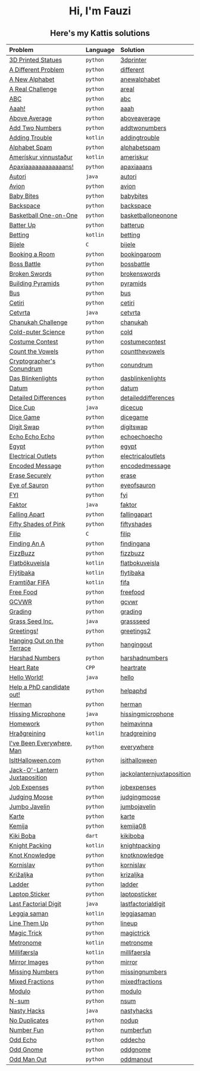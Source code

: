 <h1 align="center">Hi, I'm Fauzi</h1>
<h2 align="center">Here's my Kattis solutions</h2>

| Problem                                                                                     | Language | Solution                                                            |
| :------------------------------------------------------------------------------------------ | :------- | :------------------------------------------------------------------ |
| [3D Printed Statues](https://open.kattis.com/problems/3dprinter)                            | `python` | [3dprinter](solutions/3dprinter.py)                                 |
| [A Different Problem](https://open.kattis.com/problems/different)                           | `python` | [different](solutions/different.py)                                 |
| [A New Alphabet](https://open.kattis.com/problems/anewalphabet)                             | `python` | [anewalphabet](solutions/anewalphabet.py)                           |
| [A Real Challenge](https://open.kattis.com/problems/areal)                                  | `python` | [areal](solutions/areal.py)                                         |
| [ABC](https://open.kattis.com/problems/abc)                                                 | `python` | [abc](solutions/abc.py)                                             |
| [Aaah!](https://open.kattis.com/problems/aaah)                                              | `python` | [aaah](solutions/aaah.py)                                           |
| [Above Average](https://open.kattis.com/problems/aboveaverage)                              | `python` | [aboveaverage](solutions/aboveaverage.py)                           |
| [Add Two Numbers](https://open.kattis.com/problems/addtwonumbers)                           | `python` | [addtwonumbers](solutions/addtwonumbers.py)                         |
| [Adding Trouble](https://open.kattis.com/problems/addingtrouble)                            | `kotlin` | [addingtrouble](solutions/addingtrouble.kt)                         |
| [Alphabet Spam](https://open.kattis.com/problems/alphabetspam)                              | `python` | [alphabetspam](solutions/alphabetspam.py)                           |
| [Amerískur vinnustaður](https://open.kattis.com/problems/ameriskur)                         | `kotlin` | [ameriskur](solutions/ameriskur.kt)                                 |
| [Apaxiaaaaaaaaaaaans!](https://open.kattis.com/problems/apaxiaaans)                         | `python` | [apaxiaaans](solutions/apaxiaaans.py)                               |
| [Autori](https://open.kattis.com/problems/autori)                                           | `java`   | [autori](solutions/autori.java)                                     |
| [Avion](https://open.kattis.com/problems/avion)                                             | `python` | [avion](solutions/avion.py)                                         |
| [Baby Bites](https://open.kattis.com/problems/babybites)                                    | `python` | [babybites](solutions/babybites.py)                                 |
| [Backspace](https://open.kattis.com/problems/backspace)                                     | `python` | [backspace](solutions/backspace.py)                                 |
| [Basketball One-on-One](https://open.kattis.com/problems/basketballoneonone)                | `python` | [basketballoneonone](solutions/basketballoneonone.py)               |
| [Batter Up](https://open.kattis.com/problems/batterup)                                      | `python` | [batterup](solutions/batterup.py)                                   |
| [Betting](https://open.kattis.com/problems/betting)                                         | `kotlin` | [betting](solutions/betting.kt)                                     |
| [Bijele](https://open.kattis.com/problems/bijele)                                           | `C`      | [bijele](solutions/bjele.c)                                         |
| [Booking a Room](https://open.kattis.com/problems/bookingaroom)                             | `python` | [bookingaroom](solutions/bookingaroom.py)                           |
| [Boss Battle](https://open.kattis.com/problems/bossbattle)                                  | `python` | [bossbattle](solutions/bossbattle.py)                               |
| [Broken Swords](https://open.kattis.com/problems/brokenswords)                              | `python` | [brokenswords](solutions/brokenswords.py)                           |
| [Building Pyramids](https://open.kattis.com/problems/pyramids)                              | `python` | [pyramids](solutions/pyramids.py)                                   |
| [Bus](https://open.kattis.com/problems/bus)                                                 | `python` | [bus](solutions/bus.py)                                             |
| [Cetiri](https://open.kattis.com/problems/cetiri)                                           | `python` | [cetiri](solutions/cetiri.py)                                       |
| [Cetvrta](https://open.kattis.com/problems/cetvrta)                                         | `java`   | [cetvrta](solutions/cetvrta.java)                                   |
| [Chanukah Challenge](https://open.kattis.com/problems/chanukah)                             | `python` | [chanukah](solutions/chanukah.py)                                   |
| [Cold-puter Science](https://open.kattis.com/problems/cold)                                 | `python` | [cold](solutions/cold.py)                                           |
| [Costume Contest](https://open.kattis.com/problems/costumecontest)                          | `python` | [costumecontest](solutions/costumecontest.py)                       |
| [Count the Vowels](https://open.kattis.com/problems/countthevowels)                         | `python` | [countthevowels](solutions/countthevowels.py)                       |
| [Cryptographer's Conundrum](https://open.kattis.com/problems/conundrum)                     | `python` | [conundrum](solutions/conundrum.py)                                 |
| [Das Blinkenlights](https://open.kattis.com/problems/dasblinkenlights)                      | `python` | [dasblinkenlights](solutions/dasblinkenlights.py)                   |
| [Datum](https://open.kattis.com/problems/datum)                                             | `python` | [datum](solutions/datum.py)                                         |
| [Detailed Differences](https://open.kattis.com/problems/detaileddifferences)                | `python` | [detaileddifferences](solutions/detaileddifferences.py)             |
| [Dice Cup](https://open.kattis.com/problems/dicecup)                                        | `java`   | [dicecup](solutions/dicecup.java)                                   |
| [Dice Game](https://open.kattis.com/problems/dicegame)                                      | `python` | [dicegame](solutions/dicegame.py)                                   |
| [Digit Swap](https://open.kattis.com/problems/digitswap)                                    | `python` | [digitswap](solutions/digitswap.py)                                 |
| [Echo Echo Echo](https://open.kattis.com/problems/echoechoecho)                             | `python` | [echoechoecho](solutions/echoechoecho.py)                           |
| [Egypt](https://open.kattis.com/problems/egypt)                                             | `python` | [egypt](solutions/egypt.py)                                         |
| [Electrical Outlets](https://open.kattis.com/problems/electricaloutlets)                    | `python` | [electricaloutlets](solutions/electricaloutlets.py)                 |
| [Encoded Message](https://open.kattis.com/problems/encodedmessage)                          | `python` | [encodedmessage](solutions/encodedmessage.py)                       |
| [Erase Securely](https://open.kattis.com/problems/erase)                                    | `python` | [erase](solutions/erase.py)                                         |
| [Eye of Sauron](https://open.kattis.com/problems/eyeofsauron)                               | `python` | [eyeofsauron](solutions/eyeofsauron.py)                             |
| [FYI](https://open.kattis.com/problems/fyi)                                                 | `python` | [fyi](solutions/fyi.py)                                             |
| [Faktor](https://open.kattis.com/problems/faktor)                                           | `java`   | [faktor](solutions/faktor.java)                                     |
| [Falling Apart](https://open.kattis.com/problems/fallingapart)                              | `python` | [fallingapart](solutions/fallingapart.py)                           |
| [Fifty Shades of Pink](https://open.kattis.com/problems/fiftyshades)                        | `python` | [fiftyshades](solutions/fiftyshades.py)                             |
| [Filip](https://open.kattis.com/problems/filip)                                             | `C`      | [filip](solutions/filip.c)                                          |
| [Finding An A](https://open.kattis.com/problems/findingana)                                 | `python` | [findingana](solutions/findingana.py)                               |
| [FizzBuzz](https://open.kattis.com/problems/fizzbuzz)                                       | `python` | [fizzbuzz](solutions/fizzbuzz.java)                                 |
| [Flatbökuveisla](https://open.kattis.com/problems/flatbokuveisla)                           | `kotlin` | [flatbokuveisla](solutions/flatbokuveisla.kt)                       |
| [Flýtibaka](https://open.kattis.com/problems/flytibaka)                                     | `kotlin` | [flytibaka](solutions/flytibaka.kt)                                 |
| [Framtíðar FIFA](https://open.kattis.com/problems/fifa)                                     | `kotlin` | [fifa](solutions/fifa.kt)                                           |
| [Free Food](https://open.kattis.com/problems/freefood)                                      | `python` | [freefood](solutions/freefood.py)                                   |
| [GCVWR](https://open.kattis.com/problems/gcvwr)                                             | `python` | [gcvwr](solutions/gcvwr.py)                                         |
| [Grading](https://open.kattis.com/problems/grading)                                         | `python` | [grading](solutions/grading.py)                                     |
| [Grass Seed Inc.](https://open.kattis.com/problems/grassseed)                               | `java`   | [grassseed](solutions/grassseed.java)                               |
| [Greetings!](https://open.kattis.com/problems/greetings2)                                   | `python` | [greetings2](solutions/greetings2.py)                               |
| [Hanging Out on the Terrace](https://open.kattis.com/problems/hangingout)                   | `python` | [hangingout](solutions/hangingout.py)                               |
| [Harshad Numbers](https://open.kattis.com/problems/harshadnumbers)                          | `python` | [harshadnumbers](solutions/harshadnumbers.py)                       |
| [Heart Rate](https://open.kattis.com/problems/heartrate)                                    | `CPP`    | [heartrate](solutions/heartrate.cpp)                                |
| [Hello World!](https://open.kattis.com/problems/hello)                                      | `java`   | [hello](solutions/hello.java)                                       |
| [Help a PhD candidate out!](https://open.kattis.com/problems/helpaphd)                      | `python` | [helpaphd](solutions/helpaphd.py)                                   |
| [Herman](https://open.kattis.com/problems/herman)                                           | `python` | [herman](solutions/herman.py)                                       |
| [Hissing Microphone](https://open.kattis.com/problems/hissingmicrophone)                    | `java`   | [hissingmicrophone](solutions/hissingmicrophone.java)               |
| [Homework](https://open.kattis.com/problems/heimavinna)                                     | `python` | [heimavinna](solutions/heimavinna.py)                               |
| [Hraðgreining](https://open.kattis.com/problems/hradgreining)                               | `kotlin` | [hradgreining](solutions/hradgreining.kt)                           |
| [I've Been Everywhere, Man](https://open.kattis.com/problems/everywhere)                    | `python` | [everywhere](solutions/everywhere.py)                               |
| [IsItHalloween.com](https://open.kattis.com/problems/isithalloween)                         | `python` | [isithalloween](solutions/isithalloween.py)                         |
| [Jack-O'-Lantern Juxtaposition](https://open.kattis.com/problems/jackolanternjuxtaposition) | `python` | [jackolanternjuxtaposition](solutions/jackolanternjuxtaposition.py) |
| [Job Expenses](https://open.kattis.com/problems/jobexpenses)                                | `python` | [jobexpenses](solutions/jobexpenses.py)                             |
| [Judging Moose](https://open.kattis.com/problems/judgingmoose)                              | `python` | [judgingmoose](solutions/judgingmoose.py)                           |
| [Jumbo Javelin](https://open.kattis.com/problems/jumbojavelin)                              | `python` | [jumbojavelin](solutions/jumbojavelin.py)                           |
| [Karte](https://open.kattis.com/problems/karte)                                             | `python` | [karte](solutions/karte.py)                                         |
| [Kemija](https://open.kattis.com/problems/kemija08)                                         | `python` | [kemija08](solutions/kemija08.py)                                   |
| [Kiki Boba](https://open.kattis.com/problems/kikiboba)                                      | `dart`   | [kikiboba](solutions/kikiboba.dart)                                 |
| [Knight Packing](https://open.kattis.com/problems/knightpacking)                            | `kotlin` | [knightpacking](solutions/knightpacking.kt)                         |
| [Knot Knowledge](https://open.kattis.com/problems/knotknowledge)                            | `python` | [knotknowledge](solutions/knotknowledge.py)                         |
| [Kornislav](https://open.kattis.com/problems/kornislav)                                     | `python` | [kornislav](solutions/kornislav.py)                                 |
| [Križaljka](https://open.kattis.com/problems/krizaljka)                                     | `python` | [krizaljka](solutions/krizaljka.py)                                 |
| [Ladder](https://open.kattis.com/problems/ladder)                                           | `python` | [ladder](solutions/ladder.py)                                       |
| [Laptop Sticker](https://open.kattis.com/problems/laptopsticker)                            | `python` | [laptopsticker](solutions/laptopsticker.py)                         |
| [Last Factorial Digit](https://open.kattis.com/problems/lastfactorialdigit)                 | `java`   | [lastfactorialdigit](solutions/lastfactoraldigit.java)              |
| [Leggja saman](https://open.kattis.com/problems/leggjasaman)                                | `kotlin` | [leggjasaman](solutions/leggjasaman.kt)                             |
| [Line Them Up](https://open.kattis.com/problems/lineup)                                     | `python` | [lineup](solutions/lineup.py)                                       |
| [Magic Trick](https://open.kattis.com/problems/magictrick)                                  | `python` | [magictrick](solutions/magictrick.py)                               |
| [Metronome](https://open.kattis.com/problems/metronome)                                     | `kotlin` | [metronome](solutions/metronome.kt)                                 |
| [Millifærsla](https://open.kattis.com/problems/millifaersla)                                | `kotlin` | [millifaersla](solutions/millifaersla.kt)                           |
| [Mirror Images](https://open.kattis.com/problems/mirror)                                    | `python` | [mirror](solutions/mirror.py)                                       |
| [Missing Numbers](https://open.kattis.com/problems/missingnumbers)                          | `python` | [missingnumbers](solutions/missingnumbers.py)                       |
| [Mixed Fractions](https://open.kattis.com/problems/mixedfractions)                          | `python` | [mixedfractions](solutions/mixedfractions.py)                       |
| [Modulo](https://open.kattis.com/problems/modulo)                                           | `python` | [modulo](solutions/modulo.py)                                       |
| [N-sum](https://open.kattis.com/problems/nsum)                                              | `python` | [nsum](solutions/nsum.py)                                           |
| [Nasty Hacks](https://open.kattis.com/problems/nastyhacks)                                  | `java`   | [nastyhacks](solutions/nastyhack.java)                              |
| [No Duplicates](https://open.kattis.com/problems/nodup)                                     | `python` | [nodup](solutions/nodup.py)                                         |
| [Number Fun](https://open.kattis.com/problems/numberfun)                                    | `python` | [numberfun](solutions/numberfun.py)                                 |
| [Odd Echo](https://open.kattis.com/problems/oddecho)                                        | `python` | [oddecho](solutions/oddecho.py)                                     |
| [Odd Gnome](https://open.kattis.com/problems/oddgnome)                                      | `python` | [oddgnome](solutions/oddgnome.py)                                   |
| [Odd Man Out](https://open.kattis.com/problems/oddmanout)                                   | `python` | [oddmanout](solutions/oddmanout.py)                                 |
